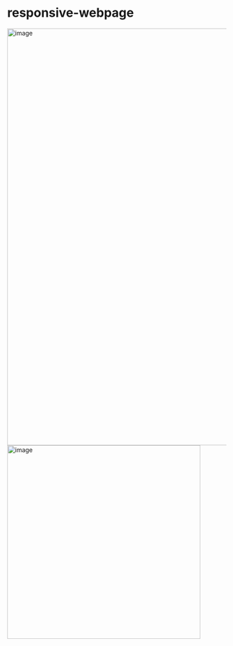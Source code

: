 # responsive-webpage
<img width="956" alt="image" src="https://github.com/sujit-pasalkar/responsive-webpage/assets/33551151/85a331f9-4ec9-4ff4-b80b-4b0e0b42e839">

<img width="444" alt="image" src="https://github.com/sujit-pasalkar/responsive-webpage/assets/33551151/3ed43742-0d0c-4457-82d5-2bdd03048242">

